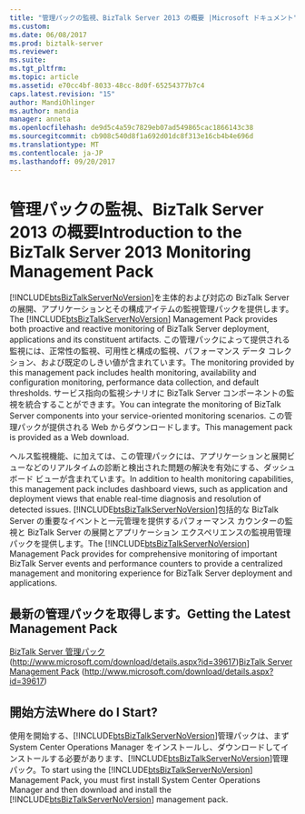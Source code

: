 ```yaml
---
title: "管理パックの監視、BizTalk Server 2013 の概要 |Microsoft ドキュメント"
ms.custom: 
ms.date: 06/08/2017
ms.prod: biztalk-server
ms.reviewer: 
ms.suite: 
ms.tgt_pltfrm: 
ms.topic: article
ms.assetid: e70cc4bf-8033-48cc-8d0f-65254377b7c4
caps.latest.revision: "15"
author: MandiOhlinger
ms.author: mandia
manager: anneta
ms.openlocfilehash: de9d5c4a59c7829eb07ad549865cac1866143c38
ms.sourcegitcommit: cb908c540d8f1a692d01dc8f313e16cb4b4e696d
ms.translationtype: MT
ms.contentlocale: ja-JP
ms.lasthandoff: 09/20/2017
---
```

# <a name="introduction-to-the-biztalk-server-2013-monitoring-management-pack"></a><span data-ttu-id="e9a23-102">管理パックの監視、BizTalk Server 2013 の概要</span><span class="sxs-lookup"><span data-stu-id="e9a23-102">Introduction to the BizTalk Server 2013 Monitoring Management Pack</span></span>
<span data-ttu-id="e9a23-103">[!INCLUDE[btsBizTalkServerNoVersion](../includes/btsbiztalkservernoversion-md.md)]を主体的および対応の BizTalk Server の展開、アプリケーションとその構成アイテムの監視管理パックを提供します。</span><span class="sxs-lookup"><span data-stu-id="e9a23-103">The [!INCLUDE[btsBizTalkServerNoVersion](../includes/btsbiztalkservernoversion-md.md)] Management Pack provides both proactive and reactive monitoring of BizTalk Server deployment, applications and its constituent artifacts.</span></span> <span data-ttu-id="e9a23-104">この管理パックによって提供される監視には、正常性の監視、可用性と構成の監視、パフォーマンス データ コレクション、および既定のしきい値が含まれています。</span><span class="sxs-lookup"><span data-stu-id="e9a23-104">The monitoring provided by this management pack includes health monitoring, availability and configuration monitoring, performance data collection, and default thresholds.</span></span> <span data-ttu-id="e9a23-105">サービス指向の監視シナリオに BizTalk Server コンポーネントの監視を統合することができます。</span><span class="sxs-lookup"><span data-stu-id="e9a23-105">You can integrate the monitoring of BizTalk Server components into your service-oriented monitoring scenarios.</span></span> <span data-ttu-id="e9a23-106">この管理パックが提供される Web からダウンロードします。</span><span class="sxs-lookup"><span data-stu-id="e9a23-106">This management pack is provided as a Web download.</span></span>  
  
 <span data-ttu-id="e9a23-107">ヘルス監視機能、に加えては、この管理パックには、アプリケーションと展開ビューなどのリアルタイムの診断と検出された問題の解決を有効にする、ダッシュ ボード ビューが含まれています。</span><span class="sxs-lookup"><span data-stu-id="e9a23-107">In addition to health monitoring capabilities, this management pack includes dashboard views, such as application and deployment views that enable real-time diagnosis and resolution of detected issues.</span></span> <span data-ttu-id="e9a23-108">[!INCLUDE[btsBizTalkServerNoVersion](../includes/btsbiztalkservernoversion-md.md)]包括的な BizTalk Server の重要なイベントと一元管理を提供するパフォーマンス カウンターの監視と BizTalk Server の展開とアプリケーション エクスペリエンスの監視用管理パックを提供します。</span><span class="sxs-lookup"><span data-stu-id="e9a23-108">The [!INCLUDE[btsBizTalkServerNoVersion](../includes/btsbiztalkservernoversion-md.md)] Management Pack provides for comprehensive monitoring of important BizTalk Server events and performance counters to provide a centralized management and monitoring experience for BizTalk Server deployment and applications.</span></span>  
  
## <a name="getting-the-latest-management-pack"></a><span data-ttu-id="e9a23-109">最新の管理パックを取得します。</span><span class="sxs-lookup"><span data-stu-id="e9a23-109">Getting the Latest Management Pack</span></span>  
 <span data-ttu-id="e9a23-110">[BizTalk Server 管理パック](http://www.microsoft.com/download/details.aspx?id=39617)(http://www.microsoft.com/download/details.aspx?id=39617)</span><span class="sxs-lookup"><span data-stu-id="e9a23-110">[BizTalk Server Management Pack](http://www.microsoft.com/download/details.aspx?id=39617) (http://www.microsoft.com/download/details.aspx?id=39617)</span></span>  
  
## <a name="where-do-i-start"></a><span data-ttu-id="e9a23-111">開始方法</span><span class="sxs-lookup"><span data-stu-id="e9a23-111">Where do I Start?</span></span>  
 <span data-ttu-id="e9a23-112">使用を開始する、[!INCLUDE[btsBizTalkServerNoVersion](../includes/btsbiztalkservernoversion-md.md)]管理パックは、まず System Center Operations Manager をインストールし、ダウンロードしてインストールする必要があります、[!INCLUDE[btsBizTalkServerNoVersion](../includes/btsbiztalkservernoversion-md.md)]管理パック。</span><span class="sxs-lookup"><span data-stu-id="e9a23-112">To start using the [!INCLUDE[btsBizTalkServerNoVersion](../includes/btsbiztalkservernoversion-md.md)] Management Pack, you must first install System Center Operations Manager and then download and install the [!INCLUDE[btsBizTalkServerNoVersion](../includes/btsbiztalkservernoversion-md.md)] management pack.</span></span>